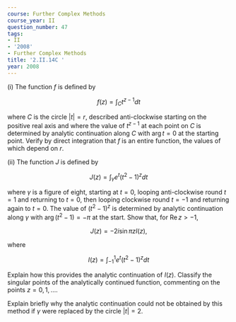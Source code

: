 ```yaml
---
course: Further Complex Methods
course_year: II
question_number: 47
tags:
- II
- '2008'
- Further Complex Methods
title: '2.II.14C '
year: 2008
---
```



(i) The function $f$ is defined by

$$f(z)=\int_{C} t^{z-1} d t$$

where $C$ is the circle $|t|=r$, described anti-clockwise starting on the positive real axis and where the value of $t^{z-1}$ at each point on $C$ is determined by analytic continuation along $C$ with $\arg t=0$ at the starting point. Verify by direct integration that $f$ is an entire function, the values of which depend on $r$.

(ii) The function $J$ is defined by

$$J(z)=\int_{\gamma} e^{t}\left(t^{2}-1\right)^{z} d t$$

where $\gamma$ is a figure of eight, starting at $t=0$, looping anti-clockwise round $t=1$ and returning to $t=0$, then looping clockwise round $t=-1$ and returning again to $t=0$. The value of $\left(t^{2}-1\right)^{z}$ is determined by analytic continuation along $\gamma$ with $\arg \left(t^{2}-1\right)=-\pi$ at the start. Show that, for $\operatorname{Re} z>-1$,

$$J(z)=-2 i \sin \pi z I(z),$$

where

$$I(z)=\int_{-1}^{1} e^{t}\left(t^{2}-1\right)^{z} d t$$

Explain how this provides the analytic continuation of $I(z)$. Classify the singular points of the analytically continued function, commenting on the points $z=0,1, \ldots$.

Explain briefly why the analytic continuation could not be obtained by this method if $\gamma$ were replaced by the circle $|t|=2$.
